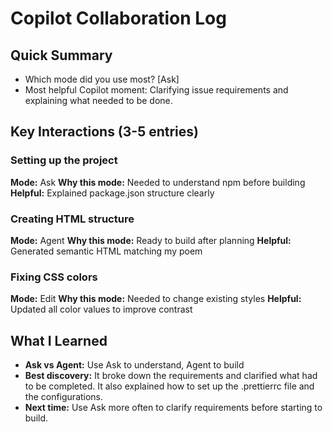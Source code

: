 # Copilot Collaboration Log

## Quick Summary

- Which mode did you use most? [Ask]
- Most helpful Copilot moment: Clarifying issue requirements and explaining what needed to be done. 

## Key Interactions (3-5 entries)

### Setting up the project

**Mode:** Ask
**Why this mode:** Needed to understand npm before building
**Helpful:** Explained package.json structure clearly

### Creating HTML structure

**Mode:** Agent
**Why this mode:** Ready to build after planning
**Helpful:** Generated semantic HTML matching my poem

### Fixing CSS colors

**Mode:** Edit
**Why this mode:** Needed to change existing styles
**Helpful:** Updated all color values to improve contrast

## What I Learned

- **Ask vs Agent:** Use Ask to understand, Agent to build
- **Best discovery:** It broke down the requirements and clarified what had to be completed. It also explained how to set up the .prettierrc file and the configurations. 
- **Next time:** Use Ask more often to clarify requirements before starting to build. 
